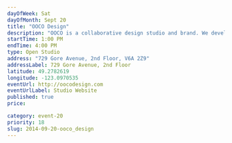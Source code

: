 ```yaml
---
dayOfWeek: Sat
dayOfMonth: Sept 20
title: "OOCO Design"
description: "OOCO is a collaborative design studio and brand. We develop products and experiences across multiple disciplines, and will be exhibiting our works as well as other OOCOllaborators while meeting our fellow Vancouverites. Product and film premier with campaign launch to follow exhibition. Right next door to The Pie Shoppe, enter via the double doors on Gore avenue, first door on the right upstairs."
startTime: 1:00 PM
endTime: 4:00 PM
type: Open Studio
address: "729 Gore Avenue, 2nd Floor, V6A 2Z9"
addressLabel: 729 Gore Avenue, 2nd Floor
latitude: 49.2782619
longitude: -123.0970535
eventUrl: http://oocodesign.com
eventUrlLabel: Studio Website
published: true
price: 

category: event-20
priority: 18
slug: 2014-09-20-ooco_design
---
```

